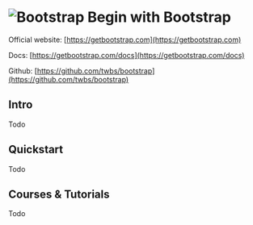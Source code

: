 # ![Bootstrap](https://rawgit.com/asankasri/begin-with-it-alpha/master/icons/bootstrap_128x128.png "Bootstrap") Begin with Bootstrap

Official website: [https://getbootstrap.com](https://getbootstrap.com)

Docs: [https://getbootstrap.com/docs](https://getbootstrap.com/docs)

Github: [https://github.com/twbs/bootstrap](https://github.com/twbs/bootstrap)

## Intro

Todo

## Quickstart

Todo

## Courses & Tutorials

Todo
